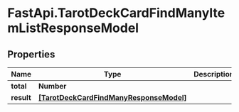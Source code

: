 # FastApi.TarotDeckCardFindManyItemListResponseModel

## Properties
Name | Type | Description | Notes
------------ | ------------- | ------------- | -------------
**total** | **Number** |  | 
**result** | [**[TarotDeckCardFindManyResponseModel]**](TarotDeckCardFindManyResponseModel.md) |  | 
